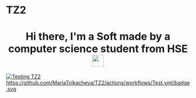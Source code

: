 # TZ2
<h1 align="center">Hi there, I'm a Soft  made by a computer science student from HSE 
<img src="https://github.com/blackcater/blackcater/raw/main/images/Hi.gif" height="32"/></h1>

[![Testing TZ2](https://github.com/MariaTolkacheva/TZ2/actions/workflows/Test.yml/badge.svg)](https://github.com/MariaTolkacheva/TZ2/actions/workflows/Test.yml)
https://github.com/MariaTolkacheva/TZ2/actions/workflows/Test.yml/badge.svg
